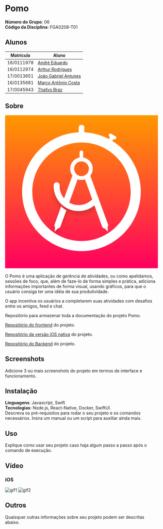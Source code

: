 # Pomo

**Número do Grupo**: 06<br>
**Código da Disciplina**: FGA0208-T01<br>

## Alunos
|Matrícula | Aluno |
| -- | -- |
| 16/0111978  |  [André Eduardo](https://github.com/Andre-Eduardo "User's github") |
| 16/0112974  |  [Arthur Rodrigues](https://github.com/arthurarp "User's github") |
| 17/0013651  |  [João Gabriel Antunes](https://github.com/flyerjohn "User's github") |
| 16/0135681  |  [Marco Antônio Costa](https://github.com/markinlimac "User's github") |
| 17/0045943  |  [Thallys Braz](https://github.com/thallysbraz "User's github") |

## Sobre 
![logo](./docs/img/icon/applogo.png)
<p justify>O Pomo é uma aplicação de gerência de atividades, ou como apelidamos, sessões de foco, que, além de faze-lo de forma simples e prática, adiciona informações importantes de forma visual, usando gráficos, para que o usuário consiga ter uma idéia de sua produtividade. </p> 
<p>O app incentiva os usuários a completarem suas atividades com desafios entre os amigos, feed e chat.</p>

Repositório para armazenar toda a documentação do projeto Pomo.

[Repositório do frontend](https://github.com/UnBArqDsw/2020.1_G6_Pomo_Frontend) do projeto.

[Repositório da versão iOS nativa](https://github.com/UnBArqDsw/2020.1_G6_Pomo_iOS) do projeto.

[Repositório do Backend](https://github.com/UnBArqDsw/2020.1_G6_Pomo_Backend) do projeto.


## Screenshots
Adicione 3 ou mais screenshots do projeto em termos de interface e funcionamento.

## Instalação 
**Linguagens**: Javascript, Swift<br>
**Tecnologias**: Node.js, React-Native, Docker, SwiftUI.<br>
Descreva os pré-requisitos para rodar o seu projeto e os comandos necessários.
Insira um manual ou um script para auxiliar ainda mais.

## Uso 
Explique como usar seu projeto caso haja algum passo a passo após o comando de execução.

## Vídeo
### **iOS**
![gif1](./docs/img/gif1.gif)
![gif2](./docs/img/gif2.gif)

## Outros 
Quaisquer outras informações sobre seu projeto podem ser descritas abaixo.
